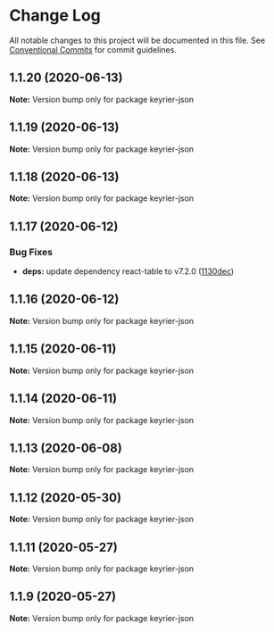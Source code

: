 # Change Log

All notable changes to this project will be documented in this file.
See [Conventional Commits](https://conventionalcommits.org) for commit guidelines.

## 1.1.20 (2020-06-13)

**Note:** Version bump only for package keyrier-json





## 1.1.19 (2020-06-13)

**Note:** Version bump only for package keyrier-json





## 1.1.18 (2020-06-13)

**Note:** Version bump only for package keyrier-json





## 1.1.17 (2020-06-12)


### Bug Fixes

* **deps:** update dependency react-table to v7.2.0 ([1130dec](https://github.com/magoo-magoo/keyrier-json/commit/1130dec418b05a56cd40f313c0d6065f1691568b))





## 1.1.16 (2020-06-12)

**Note:** Version bump only for package keyrier-json





## 1.1.15 (2020-06-11)

**Note:** Version bump only for package keyrier-json





## 1.1.14 (2020-06-11)

**Note:** Version bump only for package keyrier-json





## 1.1.13 (2020-06-08)

**Note:** Version bump only for package keyrier-json





## 1.1.12 (2020-05-30)

**Note:** Version bump only for package keyrier-json





## 1.1.11 (2020-05-27)

**Note:** Version bump only for package keyrier-json





## 1.1.9 (2020-05-27)

**Note:** Version bump only for package keyrier-json
